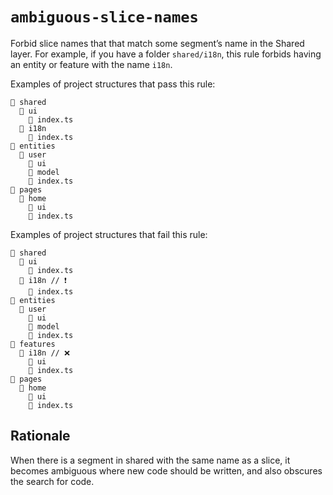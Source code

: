 # `ambiguous-slice-names`

Forbid slice names that that match some segment’s name in the Shared layer. For example, if you have a folder `shared/i18n`, this rule forbids having an entity or feature with the name `i18n`.

Examples of project structures that pass this rule:

```
📂 shared
  📂 ui
    📄 index.ts
  📂 i18n
    📄 index.ts
📂 entities
  📂 user
    📂 ui
    📂 model
    📄 index.ts
📂 pages
  📂 home
    📂 ui
    📄 index.ts
```

Examples of project structures that fail this rule:

```
📂 shared
  📂 ui
    📄 index.ts
  📂 i18n // ❗️
    📄 index.ts
📂 entities
  📂 user
    📂 ui
    📂 model
    📄 index.ts
📂 features
  📂 i18n // ❌
    📂 ui
    📄 index.ts
📂 pages
  📂 home
    📂 ui
    📄 index.ts
```

## Rationale

When there is a segment in shared with the same name as a slice, it becomes ambiguous where new code should be written, and also obscures the search for code.
